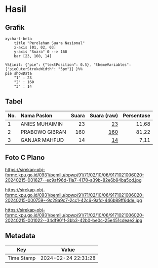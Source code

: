 # Hasil

## Grafik

```mermaid
xychart-beta
    title "Perolehan Suara Nasional"
    x-axis [01, 02, 03]
    y-axis "Suara" 0 --> 160
    bar [23, 160, 14]
```

```mermaid
%%{init: {"pie": {"textPosition": 0.5}, "themeVariables": {"pieOuterStrokeWidth": "5px"}} }%%
pie showData
    "1" : 23
    "2" : 160
    "3" : 14
```

## Tabel

| No. | Nama Paslon    | Suara | Suara (raw) | Persentase |
|:--- |:-------------- | -----:| -----------:| ----------:|
| 1   | ANIES MUHAIMIN | 23    | [23][p-1]   | 11,68      |
| 2   | PRABOWO GIBRAN | 160   | [160][p-2]  | 81,22      |
| 3   | GANJAR MAHFUD  | 14    | [14][p-3]   | 7,11       |


[p-1]: https://github.com/gigit-pemilu/pemilu-2024/blob/main/pilpres/hitung-suara/sub/91-papua/sub/71-kota-jayapura/sub/02-jayapura-selatan/sub/1006-hamadi/sub/020-tps/sub/paslon-1.txt
[p-2]: https://github.com/gigit-pemilu/pemilu-2024/blob/main/pilpres/hitung-suara/sub/91-papua/sub/71-kota-jayapura/sub/02-jayapura-selatan/sub/1006-hamadi/sub/020-tps/sub/paslon-2.txt
[p-3]: https://github.com/gigit-pemilu/pemilu-2024/blob/main/pilpres/hitung-suara/sub/91-papua/sub/71-kota-jayapura/sub/02-jayapura-selatan/sub/1006-hamadi/sub/020-tps/sub/paslon-3.txt

## Foto C Plano

https://sirekap-obj-formc.kpu.go.id/0931/pemilu/ppwp/91/71/02/10/06/9171021006020-20240215-001627--ec9af96d-11a7-4170-a39b-82e6b94ba5cd.jpg

https://sirekap-obj-formc.kpu.go.id/0931/pemilu/ppwp/91/71/02/10/06/9171021006020-20240215-000759--9c28a9c7-2cc1-42c6-9afd-446b89ff6dde.jpg

https://sirekap-obj-formc.kpu.go.id/0931/pemilu/ppwp/91/71/02/10/06/9171021006020-20240215-001022--34df901f-3bb3-42b0-be0c-25e451cdeae2.jpg


## Metadata

| Key        | Value               |
| ---------- | ------------------- |
| Time Stamp | 2024-02-24 22:31:28 |




